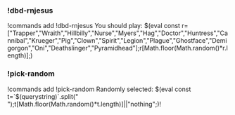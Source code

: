### !dbd-rnjesus
!commands add !dbd-rnjesus You should play: $(eval const r=["Trapper","Wraith","Hillbilly","Nurse","Myers","Hag","Doctor","Huntress","Cannibal","Krueger","Pig","Clown","Spirit","Legion","Plague","Ghostface","Demigorgon","Oni","Deathslinger","Pyramidhead"];r[Math.floor(Math.random()*r.length)];)

### !pick-random
!commands add !pick-random Randomly selected: $(eval const t=`$(querystring)`.split(" ");t[Math.floor(Math.random()*t.length)]||"nothing";)!

